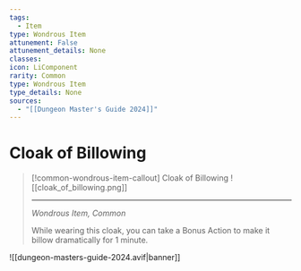 ```yaml
---
tags:
  - Item
type: Wondrous Item
attunement: False
attunement_details: None
classes:
icon: LiComponent
rarity: Common
type: Wondrous Item
type_details: None
sources: 
  - "[[Dungeon Master's Guide 2024]]"
---
```

# Cloak of Billowing
>[!common-wondrous-item-callout] Cloak of Billowing
>![[cloak_of_billowing.png]]
>
>- - -
>_Wondrous Item, Common_
>
>While wearing this cloak, you can take a Bonus Action to make it billow dramatically for 1 minute.
>


![[dungeon-masters-guide-2024.avif|banner]]